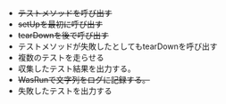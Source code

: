 - <s>テストメソッドを呼び出す</s>
- <s>setUpを最初に呼び出す</s>
- <s>tearDownを後で呼び出す</s>
- テストメソッドが失敗したとしてもtearDownを呼び出す
- 複数のテストを走らせる
- 収集したテスト結果を出力する。
- <s>WasRunで文字列をログに記録する。</s>
- 失敗したテストを出力する